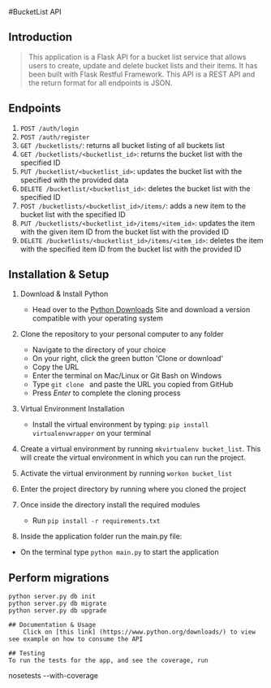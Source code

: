 #BucketList API

## Introduction

> This application is a Flask API for a bucket list service that allows users to create, update and delete bucket lists and their items. It has been built with Flask Restful Framework. This API is a REST API and the return format for all endpoints is JSON.

## Endpoints

1. `POST /auth/login`
2. `POST /auth/register`
3. `GET /bucketlists/`: returns all bucket listing of all buckets list
4. `GET /bucketlists/<bucketlist_id>`: returns the bucket list with the specified ID
5. `PUT /bucketlist/<bucketlist_id>`: updates the bucket list with the specified with the provided data
6. `DELETE /bucketlist/<bucketlist_id>`: deletes the bucket list with the specified ID
7. `POST /bucketlists/<bucketlist_id>/items/`: adds a new item to the bucket list with the specified ID
8. `PUT /bucketlists/<bucketlist_id>/items/<item_id>`: updates the item with the given item ID from the bucket list with the provided ID
9. `DELETE /bucketlists/<bucketlist_id>/items/<item_id>`: deletes the item with the specified item ID from the bucket list with the provided ID

## Installation & Setup
1. Download & Install Python
 	* Head over to the [Python Downloads](https://www.python.org/downloads/) Site and download a version compatible with your operating system
 
2. Clone the repository to your personal computer to any folder
 	* Navigate to the directory of your choice
 	* On your right, click the green button 'Clone or download'
 	* Copy the URL
 	* Enter the terminal on Mac/Linux or Git Bash on Windows
 	* Type `git clone ` and paste the URL you copied from GitHub
 	* Press *Enter* to complete the cloning process
3. Virtual Environment Installation
 	* Install the virtual environment by typing: `pip install virtualenvwrapper` on your terminal
4. Create a virtual environment by running `mkvirtualenv bucket_list`. This will create the virtual environment in which you can run the project.
5. Activate the virtual environment by running `workon bucket_list`
6. Enter the project directory by running where you cloned the project
7. Once inside the directory install the required modules
 	* Run `pip install -r requirements.txt`
8. Inside the application folder run the main.py file:
 * On the terminal type `python main.py` to start the application

 ## Perform migrations
```
python server.py db init
python server.py db migrate
python server.py db upgrade

## Documentation & Usage
    Click on [this link] (https://www.python.org/downloads/) to view see example on how to consume the API

## Testing
To run the tests for the app, and see the coverage, run
```
nosetests --with-coverage
```